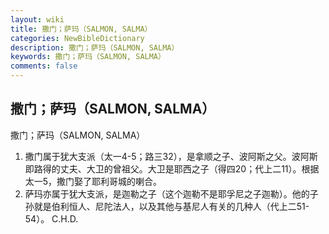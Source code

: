 ```yaml
---
layout: wiki
title: 撒门；萨玛（SALMON, SALMA）
categories: NewBibleDictionary
description: 撒门；萨玛（SALMON, SALMA）
keywords: 撒门；萨玛（SALMON, SALMA）
comments: false
---
```


## 撒门；萨玛（SALMON, SALMA）



撒门；萨玛（SALMON, SALMA）
1. 撒门属于犹大支派（太一4-5；路三32），是拿顺之子、波阿斯之父。波阿斯即路得的丈夫、大卫的曾祖父。大卫是耶西之子（得四20；代上二11）。根据太一5，撒门娶了耶利哥城的喇合。
2. 萨玛亦属于犹大支派，是迦勒之子（这个迦勒不是耶孚尼之子迦勒）。他的子孙就是伯利恒人、尼陀法人，以及其他与基尼人有关的几种人（代上二51-54）。
C.H.D.




